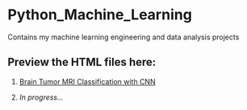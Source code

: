 # Python_Machine_Learning
Contains my machine learning engineering and data analysis projects

## Preview the HTML files here:

1. [Brain Tumor MRI Classification with CNN](https://htmlpreview.github.io/?https://github.com/kriszhli/Python_Machine_Learning/blob/main/Brain_Tumor_MRI_Classifacation_CNN/CNN_Brain_Tumor_Classification.html)

2. _In progress..._
